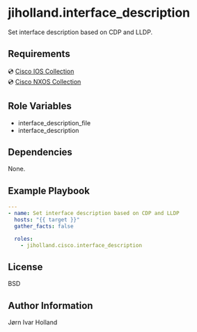 jiholland.interface_description
================================

Set interface description based on CDP and LLDP.

Requirements
------------

💿 [Cisco IOS Collection](https://galaxy.ansible.com/cisco/ios)<br>
💿 [Cisco NXOS Collection](https://galaxy.ansible.com/cisco/nxos)

Role Variables
--------------

- interface_description_file
- interface_description

Dependencies
------------

None.

Example Playbook
----------------
```yaml
---
- name: Set interface description based on CDP and LLDP
  hosts: "{{ target }}"
  gather_facts: false

  roles:
    - jiholland.cisco.interface_description
```
License
-------

BSD

Author Information
------------------

Jørn Ivar Holland
